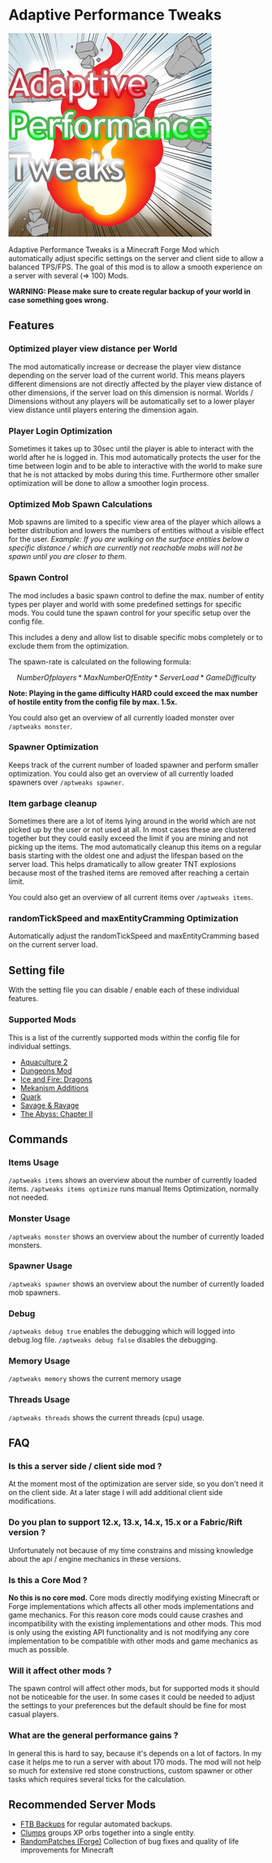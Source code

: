 # Adaptive Performance Tweaks

![Adaptive Performance Tweaks][logo]

Adaptive Performance Tweaks is a Minecraft Forge Mod which automatically adjust specific settings on the server and client side to allow a balanced TPS/FPS.
The goal of this mod is to allow a smooth experience on a server with several (=> 100) Mods.

**WARNING: Please make sure to create regular backup of your world in case something goes wrong.**

## Features

### Optimized player view distance per World

The mod automatically increase or decrease the player view distance depending on the server load of the current world.
This means players different dimensions are not directly affected by the player view distance of other dimensions, if the server load on this dimension is normal.
Worlds / Dimensions without any players will be automatically set to a lower player view distance until players entering the dimension again.

### Player Login Optimization

Sometimes it takes up to 30sec until the player is able to interact with the world after he is logged in.
This mod automatically protects the user for the time between login and to be able to interactive with the world to make sure that he is not attacked by mobs during this time.
Furthermore other smaller optimization will be done to allow a smoother login process.

### Optimized Mob Spawn Calculations

Mob spawns are limited to a specific view area of the player which allows a better distribution and lowers the numbers of entities without a visible effect for the user.
_Example: If you are walking on the surface entities below a specific distance / which are currently not reachable mobs will not be spawn until you are closer to them._

### Spawn Control

The mod includes a basic spawn control to define the max. number of entity types per player and world with some predefined settings for specific mods.
You could tune the spawn control for your specific setup over the config file.

This includes a deny and allow list to disable specific mobs completely or to exclude them from the optimization.

The spawn-rate is calculated on the following formula:

```math
Number Of players * Max Number Of Entity * Server Load * Game Difficulty
```

**Note: Playing in the game difficulty HARD could exceed the max number of hostile entity from the config file by max. 1.5x.**

You could also get an overview of all currently loaded monster over `/aptweaks monster`.

### Spawner Optimization

Keeps track of the current number of loaded spawner and perform smaller optimization.
You could also get an overview of all currently loaded spawners over `/aptweaks spawner`.

### Item garbage cleanup

Sometimes there are a lot of items lying around in the world which are not picked up by the user or not used at all.
In most cases these are clustered together but they could easily exceed the limit if you are mining and not picking up the items.
The mod automatically cleanup this items on a regular basis starting with the oldest one and adjust the lifespan based on the server load.
This helps dramatically to allow greater TNT explosions because most of the trashed items are removed after reaching a certain limit.

You could also get an overview of all current items over `/aptweaks items`.

### randomTickSpeed and maxEntityCramming Optimization

Automatically adjust the randomTickSpeed and maxEntityCramming based on the current server load.

## Setting file

With the setting file you can disable / enable each of these individual features.

### Supported Mods

This is a list of the currently supported mods within the config file for individual settings.

- [Aquaculture 2][aquaculture]
- [Dungeons Mod][dungeons_mod]
- [Ice and Fire: Dragons][iceandfire]
- [Mekanism Additions][mekanismadditions]
- [Quark][quark]
- [Savage & Ravage][savageandravage]
- [The Abyss: Chapter II][theabyss]

## Commands

### Items Usage

`/aptweaks items` shows an overview about the number of currently loaded items.
`/aptweaks items optimize` runs manual Items Optimization, normally not needed.

### Monster Usage

`/aptweaks monster` shows an overview about the number of currently loaded monsters.

### Spawner Usage

`/aptweaks spawner` shows an overview about the number of currently loaded mob spawners.

### Debug

`/aptweaks debug true` enables the debugging which will logged into debug.log file.
`/aptweaks debug false` disables the debugging.

### Memory Usage

`/aptweaks memory` shows the current memory usage

### Threads Usage

`/aptweaks threads` shows the current threads (cpu) usage.

## FAQ

### Is this a server side / client side mod ?

At the moment most of the optimization are server side, so you don't need it on the client side.
At a later stage I will add additional client side modifications.

### Do you plan to support 12.x, 13.x, 14.x, 15.x or a Fabric/Rift version ?

Unfortunately not because of my time constrains and missing knowledge about the api / engine mechanics in these versions.

### Is this a Core Mod ?

**No this is no core mod.** Core mods directly modifying existing Minecraft or Forge implementations which affects all other mods implementations and game mechanics.
For this reason core mods could cause crashes and incompatibility with the existing implementations and other mods.
This mod is only using the existing API functionality and is not modifying any core implementation to be compatible with other mods and game mechanics as much as possible.

### Will it affect other mods ?

The spawn control will affect other mods, but for supported mods it should not be noticeable for the user.
In some cases it could be needed to adjust the settings to your preferences but the default should be fine for most casual players.

### What are the general performance gains ?

In general this is hard to say, because it's depends on a lot of factors. In my case it helps me to run a server with about 170 mods.
The mod will not help so much for extensive red stone constructions, custom spawner or other tasks which requires several ticks for the calculation.

## Recommended Server Mods

- [FTB Backups][ftb_backups] for regular automated backups.
- [Clumps][clumps] groups XP orbs together into a single entity.
- [RandomPatches (Forge)][random_patches] Collection of bug fixes and quality of life improvements for Minecraft

[logo]: logo.png
[aquaculture]: https://www.curseforge.com/minecraft/mc-mods/aquaculture
[clumps]: https://www.curseforge.com/minecraft/mc-mods/clumps
[dungeons_mod]: https://www.curseforge.com/minecraft/mc-mods/dungeons-mod
[ftb_backups]: https://www.curseforge.com/minecraft/mc-mods/ftb-backups
[iceandfire]: https://www.curseforge.com/minecraft/mc-mods/ice-and-fire-dragons
[mekanismadditions]: https://www.curseforge.com/minecraft/mc-mods/mekanism-additions
[quark]: https://www.curseforge.com/minecraft/mc-mods/quark
[random_patches]: https://www.curseforge.com/minecraft/mc-mods/randompatches-forge
[savageandravage]: https://www.curseforge.com/minecraft/mc-mods/savage-and-ravage
[theabyss]: https://www.curseforge.com/minecraft/mc-mods/the-abyss-chapter-ii
